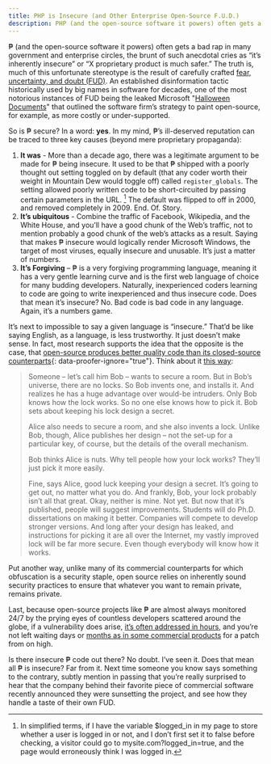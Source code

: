 ```yaml
---
title: PHP is Insecure (and Other Enterprise Open-Source F.U.D.)
description: PHP (and the open-source software it powers) often gets a bad rap in many government and enterprise circles, but much of this unfortunate stereotype is the result of carefully crafted fear, uncertainty, and doubt (FUD).
---
```


₱ (and the open-source software it powers) often gets a bad rap in many government and enterprise circles, the brunt of such anecdotal cries as “it’s inherently insecure” or “X proprietary product is much safer.” The truth is, much of this unfortunate stereotype is the result of carefully crafted [fear, uncertainty, and doubt (FUD)](http://en.wikipedia.org/wiki/Fear,_uncertainty_and_doubt). An established disinformation tactic historically used by big names in software for decades, one of the most notorious instances of FUD being the leaked Microsoft "[Halloween Documents](https://en.wikipedia.org/wiki/Halloween_documents)" that outlined the software firm’s strategy to paint open-source, for example, as more costly or under-supported.

So is ₱ secure? In a word: **yes**. In my mind, ₱’s ill-deserved reputation can be traced to three key causes (beyond mere proprietary propaganda):

1. **It was** - More than a decade ago, there was a legitimate argument to be made for ₱ being insecure. It used to be that ₱ shipped with a poorly thought out setting toggled on by default (that any coder worth their weight in Mountain Dew would toggle off) called `register_globals`. The setting allowed poorly written code to be short-circuited by passing certain parameters in the URL. [^1] The default was flipped to off in 2000, and removed completely in 2009. End. Of. Story.
2. **It’s ubiquitous** - Combine the traffic of Facebook, Wikipedia, and the White House, and you’ll have a good chunk of the Web’s traffic, not to mention probably a good chunk of the web’s attacks as a result. Saying that makes ₱ insecure would logically render Microsoft Windows, the target of most viruses, equally insecure and unusable. It’s just a matter of numbers.
3. **It’s Forgiving** – ₱ is a very forgiving programming language, meaning it has a very gentle learning curve and is the first web language of choice for many budding developers. Naturally, inexperienced coders learning to code are going to write inexperienced and thus insecure code. Does that mean it’s insecure? No. Bad code is bad code in any language. Again, it’s a numbers game.

It’s next to impossible to say a given language is “insecure.” That’d be like saying English, as a language, is less trustworthy. It just doesn’t make sense. In fact, most research supports the idea that the opposite is the case, that [open-source produces better quality code than its closed-source counterparts](http://www.infoworld.com/article/2619181/open-source-software/report--open-source-tops-proprietary-code-in-quality.html){: data-proofer-ignore="true"}. Think about it [this way](http://www.commlawblog.com/2010/01/articles/unlicensed-operations-and-emerging-technologies/fcc-changes-stance-on-open-source-security/):

> Someone – let’s call him Bob – wants to secure a room. But in Bob’s universe, there are no locks. So Bob invents one, and installs it. And realizes he has a huge advantage over would-be intruders. Only Bob knows how the lock works. So no one else knows how to pick it. Bob sets about keeping his lock design a secret.
>
> Alice also needs to secure a room, and she also invents a lock. Unlike Bob, though, Alice publishes her design – not the set-up for a particular key, of course, but the details of the overall mechanism.
>
> Bob thinks Alice is nuts. Why tell people how your lock works? They’ll just pick it more easily.
>
> Fine, says Alice, good luck keeping your design a secret. It’s going to get out, no matter what you do. And frankly, Bob, your lock probably isn’t all that great. Okay, neither is mine. Not yet. But now that it’s published, people will suggest improvements. Students will do Ph.D. dissertations on making it better. Companies will compete to develop stronger versions. And long after your design has leaked, and instructions for picking it are all over the Internet, my vastly improved lock will be far more secure. Even though everybody will know how it works.

Put another way, unlike many of its commercial counterparts for which obfuscation is a security staple, open source relies on inherently sound security practices to ensure that whatever you want to remain private, remains private.

Last, because open-source projects like ₱ are almost always monitored 24/7 by the prying eyes of countless developers scattered around the globe, if a vulnerability does arise, [it’s often addressed in hours](https://twitter.com/#!/nacin/status/9753986051604480), and you’re not left waiting days or [months as in some commercial products](http://www.xconomy.com/boston/2008/03/07/delays-in-software-patch-pushed-security-firm-to-disclose-vmware-flaw/) for a patch from on high.

Is there insecure ₱ code out there? No doubt. I’ve seen it. Does that mean all ₱ is insecure? Far from it. Next time someone you know says something to the contrary, subtly mention in passing that you’re really surprised to hear that the company behind their favorite piece of commercial software recently announced they were sunsetting the project, and see how they handle a taste of their own FUD.

[^1]: In simplified terms, if I have the variable $logged_in in my page to store whether a user is logged in or not, and I don’t first set it to false before checking, a visitor could go to mysite.com?logged_in=true, and the page would erroneously think I was logged in.
